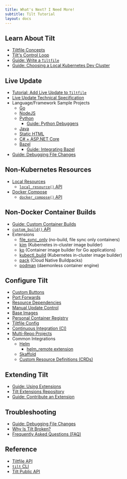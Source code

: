 ```yaml
---
title: What's Next? I Need More!
subtitle: Tilt Tutorial
layout: docs
---
```

## Learn About Tilt
* [Tiltfile Concepts](/tiltfile_concepts.html)
* [Tilt's Control Loop](/controlloop.html)
* [Guide: Write a `Tiltfile`](/tutorial.html)
* [Guide: Choosing a Local Kubernetes Dev Cluster](/choosing_clusters.html)

## Live Update
* [Tutorial: Add Live Update to `Tiltfile`](/live_update_tutorial.html)
* [Live Update Technical Specification](/live_update_reference.html)
* Language/Framework Sample Projects
  * [Go](/example_go.html)
  * [NodeJS](/example_nodejs.html)
  * [Python](/example_python.html)
    * [Guide: Python Debuggers](/debuggers_python.html)
  * [Java](/example_java.html)
  * [Static HTML](/example_static_html.html)
  * [C# + ASP.NET Core](/example_csharp.html)
  * [Bazel](/example_bazel.html)
    * [Guide: Integrating Bazel](/integrating_bazel_with_tilt.html)
* [Guide: Debugging File Changes](/file_changes.html)

## Non-Kubernetes Resources
* [Local Resources](/local_resource.html)
  * [`local_resource()` API](/api.html#api.local_resource)
* [Docker Compose](/docker_compose.html)
  * [`docker_compose()` API](/api.html#api.docker_compose)

## Non-Docker Container Builds
* [Guide: Custom Container Builds](/custom_build.html)
* [`custom_build()` API](/api.html#api.custom_build)
* Extensions
  * [file_sync_only](https://github.com/tilt-dev/tilt-extensions/tree/master/file_sync_only) (no-build, file sync only containers)
  * [kim](https://github.com/tilt-dev/tilt-extensions/tree/master/kim) (Kubernetes in-cluster image builder)
  * [ko](https://github.com/tilt-dev/tilt-extensions/tree/master/ko) (Container image builder for Go applications)
  * [kubectl_build](https://github.com/tilt-dev/tilt-extensions/tree/master/kubectl_build) (Kubernetes in-cluster image builder)
  * [pack](https://github.com/tilt-dev/tilt-extensions/tree/master/pack) (Cloud Native Buildpacks) 
  * [podman](https://github.com/tilt-dev/tilt-extensions/tree/master/podman) (daemonless container engine)

## Configure Tilt
* [Custom Buttons](/buttons.html)
* [Port Forwards](/accessing_resource_endpoints.html)
* [Resource Dependencies](/resource_dependencies.html)
* [Manual Update Control](/manual_update_control.html)
* [Base Images](/dependent_images.html)
* [Personal Container Registry](/personal_registry.html)
* [Tiltfile Config](/tiltfile_config.html)
* [Continuous Integration (CI)](/ci.html)
* [Multi-Repo Projects](/multiple_repos.html)
* Common Integrations
  * [Helm](/helm.html)
    * [helm_remote extension](https://github.com/tilt-dev/tilt-extensions/tree/master/helm_remote)
  * [Skaffold](/skaffold.html)
  * [Custom Resource Definitions (CRDs)](/custom_resource.html)
  
## Extending Tilt
* [Guide: Using Extensions](/extensions.html)
* [Tilt Extensions Repository](https://github.com/tilt-dev/tilt-extensions)
* [Guide: Contribute an Extension](/contribute_extension.html)

## Troubleshooting
* [Guide: Debugging File Changes](/file_changes.html)
* [Why Is Tilt Broken?](/debug_faq.html)
* [Frequently Asked Questions (FAQ)](/faq.html)

## Reference
* [Tiltfile API](/api.html)
* [`tilt` CLI](/cli/tilt.html)
* [Tilt Public API](https://api.tilt.dev)
